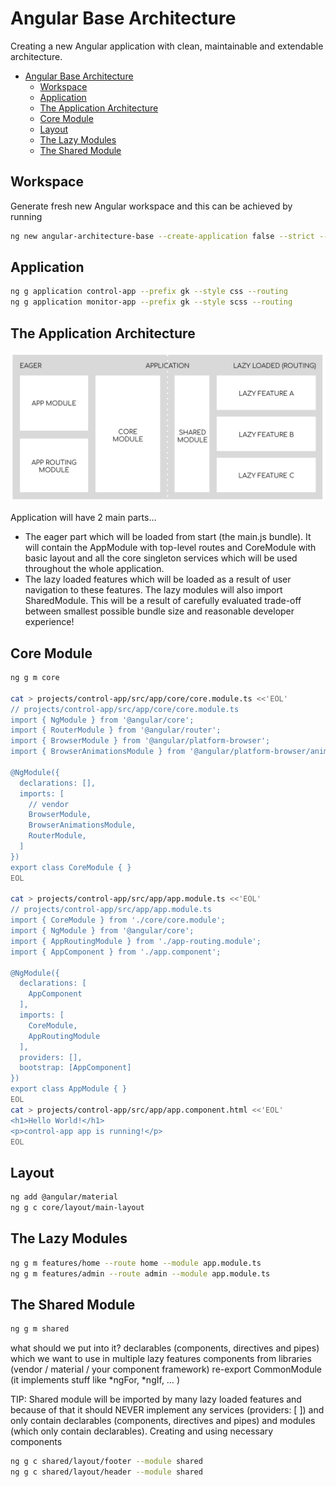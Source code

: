 # Angular Base Architecture
Creating a new Angular application with clean, maintainable and extendable architecture.

- [Angular Base Architecture](#angular-base-architecture)
  - [Workspace](#workspace)
  - [Application](#application)
  - [The Application Architecture](#the-application-architecture)
  - [Core Module](#core-module)
  - [Layout](#layout)
  - [The Lazy Modules](#the-lazy-modules)
  - [The Shared Module](#the-shared-module)

## Workspace
Generate fresh new Angular workspace and this can be achieved by running
```sh
ng new angular-architecture-base --create-application false --strict --prefix gk
```
## Application

```sh
ng g application control-app --prefix gk --style css --routing
ng g application monitor-app --prefix gk --style scss --routing
```
## The Application Architecture
![App Architecture](assets/app-arch.jpg)

Application will have 2 main parts…
- The eager part which will be loaded from start (the main.js bundle). It will contain the AppModule with top-level routes and CoreModule with basic layout and all the core singleton services which will be used throughout the whole application.
- The lazy loaded features which will be loaded as a result of user navigation to these features. The lazy modules will also import SharedModule. This will be a result of carefully evaluated trade-off between smallest possible bundle size and reasonable developer experience!
  
## Core Module

```sh
ng g m core

cat > projects/control-app/src/app/core/core.module.ts <<'EOL'
// projects/control-app/src/app/core/core.module.ts
import { NgModule } from '@angular/core';
import { RouterModule } from '@angular/router';
import { BrowserModule } from '@angular/platform-browser';
import { BrowserAnimationsModule } from '@angular/platform-browser/animations';

@NgModule({
  declarations: [],
  imports: [
    // vendor
    BrowserModule,
    BrowserAnimationsModule,
    RouterModule,
  ]
})
export class CoreModule { }
EOL

cat > projects/control-app/src/app/app.module.ts <<'EOL'
// projects/control-app/src/app/app.module.ts
import { CoreModule } from './core/core.module';
import { NgModule } from '@angular/core';
import { AppRoutingModule } from './app-routing.module';
import { AppComponent } from './app.component';

@NgModule({
  declarations: [
    AppComponent
  ],
  imports: [
    CoreModule,
    AppRoutingModule
  ],
  providers: [],
  bootstrap: [AppComponent]
})
export class AppModule { }
EOL
cat > projects/control-app/src/app/app.component.html <<'EOL'
<h1>Hello World!</h1>
<p>control-app app is running!</p>
EOL


```

## Layout
```sh
ng add @angular/material
ng g c core/layout/main-layout
```


## The Lazy Modules
```sh
ng g m features/home --route home --module app.module.ts
ng g m features/admin --route admin --module app.module.ts
```
## The Shared Module
```sh
ng g m shared
```

what should we put into it?
declarables (components, directives and pipes) which we want to use in multiple lazy features
components from libraries (vendor / material / your component framework)
re-export CommonModule (it implements stuff like *ngFor, *ngIf, … )

TIP: Shared module will be imported by many lazy loaded features and because of that it should NEVER implement any services (providers: [ ]) and only contain declarables (components, directives and pipes) and modules (which only contain declarables).
Creating and using necessary components
```sh
ng g c shared/layout/footer --module shared
ng g c shared/layout/header --module shared
```